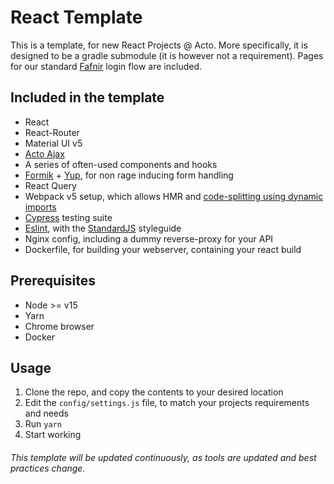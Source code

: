 # React Template
This is a template, for new React Projects @ Acto.
More specifically, it is designed to be a gradle submodule (it is however not a requirement).
Pages for our standard [Fafnir](https://bitbucket.org/acto/fafnir-sso/src/default/) login flow are included.

## Included in the template
* React
* React-Router
* Material UI v5
* [Acto Ajax](https://www.npmjs.com/package/@acto/ajax)
* A series of often-used components and hooks
* [Formik](https://github.com/jaredpalmer/formik) + [Yup](https://github.com/jquense/yup), for non rage inducing form handling
* React Query
* Webpack v5 setup, which allows HMR and [code-splitting using dynamic imports](https://reactjs.org/docs/code-splitting.html#reactlazy)
* [Cypress](https://www.cypress.io/) testing suite
* [Eslint](https://eslint.org/), with the [StandardJS](https://standardjs.com/) styleguide
* Nginx config, including a dummy reverse-proxy for your API
* Dockerfile, for building your webserver, containing your react build

## Prerequisites
* Node >= v15
* Yarn
* Chrome browser
* Docker

## Usage
1. Clone the repo, and copy the contents to your desired location
2. Edit the `config/settings.js` file, to match your projects requirements and needs
3. Run `yarn`
4. Start working

###### This template will be updated continuously, as tools are updated and best practices change.

